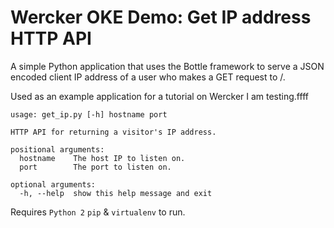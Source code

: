 # Wercker OKE Demo: Get IP address HTTP API

A simple Python application that uses the Bottle framework to serve a JSON encoded client IP address of a user who makes a GET request to /.

Used as an example application for a tutorial on Wercker I am testing.ffff

```
usage: get_ip.py [-h] hostname port

HTTP API for returning a visitor's IP address.

positional arguments:
  hostname    The host IP to listen on.
  port        The port to listen on.

optional arguments:
  -h, --help  show this help message and exit
```

Requires `Python 2` `pip` & `virtualenv` to run.

